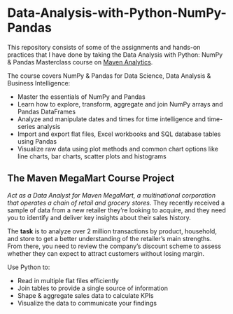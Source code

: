 # Data-Analysis-with-Python-NumPy-Pandas

This repository consists of some of the assignments and hands-on practices that I have done by taking the Data Analysis with Python: NumPy & Pandas Masterclass course on [Maven Analytics]([url](https://courses.mavenanalytics.io/courses/take/python-pandas/lessons/36997236-creating-a-dataframe)https://courses.mavenanalytics.io/courses/take/python-pandas/lessons/36997236-creating-a-dataframe). 

The course covers NumPy & Pandas for Data Science, Data Analysis & Business Intelligence:

- Master the essentials of NumPy and Pandas
- Learn how to explore, transform, aggregate and join NumPy arrays and Pandas DataFrames
- Analyze and manipulate dates and times for time intelligence and time-series analysis
- Import and export flat files, Excel workbooks and SQL database tables using Pandas
- Visualize raw data using plot methods and common chart options like line charts, bar charts, scatter plots and histograms

## The Maven MegaMart Course Project
*Act as a Data Analyst for Maven MegaMart, a multinational corporation that operates a chain of retail and grocery stores.* 
They recently received a sample of data from a new retailer they’re looking to acquire, and they need you to identify and deliver key insights about their sales history. 

The **task** is to analyze over 2 million transactions by product, household, and store to get a better understanding of the retailer’s main strengths.
From there, you need to review the company’s discount scheme to assess whether they can expect to attract customers without losing margin. 

Use Python to:
- Read in multiple flat files efficiently
- Join tables to provide a single source of information
- Shape & aggregate sales data to calculate KPIs
- Visualize the data to communicate your findings
